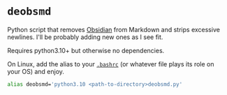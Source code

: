 # `deobsmd`

Python script that removes [Obsidian](https://obsidian.md/) from Markdown and strips excessive newlines. I'll be probably adding new ones as I see fit.

Requires python3.10+ but otherwise no dependencies.

On Linux, add the alias to your [`.bashrc`](https://www.digitalocean.com/community/tutorials/bashrc-file-in-linux) (or whatever file plays its role on your OS) and enjoy.

```bash
alias deobsmd='python3.10 <path-to-directory>deobsmd.py'
```
